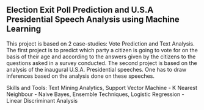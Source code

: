 Election Exit Poll Prediction and U.S.A Presidential Speech Analysis using Machine Learning
--------------------------------------------------------------------------------------------------
This project is based on 2 case-studies: Vote Prediction and Text Analysis. The first project is to predict which party a citizen is going to vote for on the basis of their age and according to the answers given by the citizens to the questions asked in a survey conducted. The second project is based on the analysis of the inaugural U.S.A. Presidential speeches. One has to draw inferences based on the analysis done on these speeches.

Skills and Tools: Text Mining Analytics, Support Vector Machine - K Nearest Neighbour - Naive Bayes, Ensemble Techniques, Logistic Regression - Linear Discriminant Analysis
